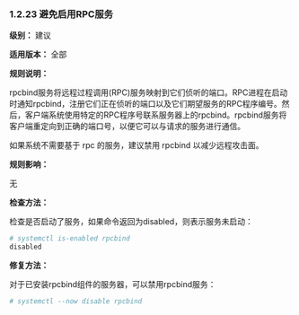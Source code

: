 ### 1.2.23 避免启用RPC服务

**级别：** 建议

**适用版本：** 全部

**规则说明：** 

rpcbind服务将远程过程调用(RPC)服务映射到它们侦听的端口。RPC进程在启动时通知rpcbind，注册它们正在侦听的端口以及它们期望服务的RPC程序编号。然后，客户端系统使用特定的RPC程序号联系服务器上的rpcbind。rpcbind服务将客户端重定向到正确的端口号，以便它可以与请求的服务进行通信。

如果系统不需要基于 rpc 的服务，建议禁用 rpcbind 以减少远程攻击面。

**规则影响：**

无

**检查方法：**

检查是否启动了服务，如果命令返回为disabled，则表示服务未启动：

```bash
# systemctl is-enabled rpcbind
disabled
```

**修复方法：**

对于已安装rpcbind组件的服务器，可以禁用rpcbind服务：

```bash
# systemctl --now disable rpcbind
```